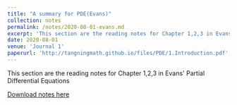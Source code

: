 ```yaml
---
title: "A summary for PDE(Evans)"
collection: notes
permalink: /notes/2020-08-01-evans.md
excerpt: 'This section are the reading notes for Chapter 1,2,3 in Evans' Partial Differential Equations'
date: 2020-08-01
venue: 'Journal 1'
paperurl: 'http://tangningmath.github.io/files/PDE/1.Introduction.pdf'
---
```

This section are the reading notes for Chapter 1,2,3 in Evans' Partial Differential Equations

[Download notes here](http://tangningmath.github.io/files/PDE/1.Introduction.pdf)

